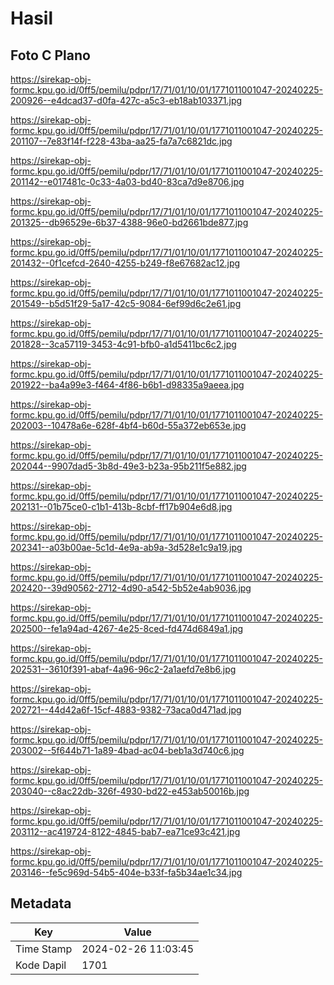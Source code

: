 # Hasil

## Foto C Plano

https://sirekap-obj-formc.kpu.go.id/0ff5/pemilu/pdpr/17/71/01/10/01/1771011001047-20240225-200926--e4dcad37-d0fa-427c-a5c3-eb18ab103371.jpg

https://sirekap-obj-formc.kpu.go.id/0ff5/pemilu/pdpr/17/71/01/10/01/1771011001047-20240225-201107--7e83f14f-f228-43ba-aa25-fa7a7c6821dc.jpg

https://sirekap-obj-formc.kpu.go.id/0ff5/pemilu/pdpr/17/71/01/10/01/1771011001047-20240225-201142--e017481c-0c33-4a03-bd40-83ca7d9e8706.jpg

https://sirekap-obj-formc.kpu.go.id/0ff5/pemilu/pdpr/17/71/01/10/01/1771011001047-20240225-201325--db96529e-6b37-4388-96e0-bd2661bde877.jpg

https://sirekap-obj-formc.kpu.go.id/0ff5/pemilu/pdpr/17/71/01/10/01/1771011001047-20240225-201432--0f1cefcd-2640-4255-b249-f8e67682ac12.jpg

https://sirekap-obj-formc.kpu.go.id/0ff5/pemilu/pdpr/17/71/01/10/01/1771011001047-20240225-201549--b5d51f29-5a17-42c5-9084-6ef99d6c2e61.jpg

https://sirekap-obj-formc.kpu.go.id/0ff5/pemilu/pdpr/17/71/01/10/01/1771011001047-20240225-201828--3ca57119-3453-4c91-bfb0-a1d5411bc6c2.jpg

https://sirekap-obj-formc.kpu.go.id/0ff5/pemilu/pdpr/17/71/01/10/01/1771011001047-20240225-201922--ba4a99e3-f464-4f86-b6b1-d98335a9aeea.jpg

https://sirekap-obj-formc.kpu.go.id/0ff5/pemilu/pdpr/17/71/01/10/01/1771011001047-20240225-202003--10478a6e-628f-4bf4-b60d-55a372eb653e.jpg

https://sirekap-obj-formc.kpu.go.id/0ff5/pemilu/pdpr/17/71/01/10/01/1771011001047-20240225-202044--9907dad5-3b8d-49e3-b23a-95b211f5e882.jpg

https://sirekap-obj-formc.kpu.go.id/0ff5/pemilu/pdpr/17/71/01/10/01/1771011001047-20240225-202131--01b75ce0-c1b1-413b-8cbf-ff17b904e6d8.jpg

https://sirekap-obj-formc.kpu.go.id/0ff5/pemilu/pdpr/17/71/01/10/01/1771011001047-20240225-202341--a03b00ae-5c1d-4e9a-ab9a-3d528e1c9a19.jpg

https://sirekap-obj-formc.kpu.go.id/0ff5/pemilu/pdpr/17/71/01/10/01/1771011001047-20240225-202420--39d90562-2712-4d90-a542-5b52e4ab9036.jpg

https://sirekap-obj-formc.kpu.go.id/0ff5/pemilu/pdpr/17/71/01/10/01/1771011001047-20240225-202500--fe1a94ad-4267-4e25-8ced-fd474d6849a1.jpg

https://sirekap-obj-formc.kpu.go.id/0ff5/pemilu/pdpr/17/71/01/10/01/1771011001047-20240225-202531--3610f391-abaf-4a96-96c2-2a1aefd7e8b6.jpg

https://sirekap-obj-formc.kpu.go.id/0ff5/pemilu/pdpr/17/71/01/10/01/1771011001047-20240225-202721--44d42a6f-15cf-4883-9382-73aca0d471ad.jpg

https://sirekap-obj-formc.kpu.go.id/0ff5/pemilu/pdpr/17/71/01/10/01/1771011001047-20240225-203002--5f644b71-1a89-4bad-ac04-beb1a3d740c6.jpg

https://sirekap-obj-formc.kpu.go.id/0ff5/pemilu/pdpr/17/71/01/10/01/1771011001047-20240225-203040--c8ac22db-326f-4930-bd22-e453ab50016b.jpg

https://sirekap-obj-formc.kpu.go.id/0ff5/pemilu/pdpr/17/71/01/10/01/1771011001047-20240225-203112--ac419724-8122-4845-bab7-ea71ce93c421.jpg

https://sirekap-obj-formc.kpu.go.id/0ff5/pemilu/pdpr/17/71/01/10/01/1771011001047-20240225-203146--fe5c969d-54b5-404e-b33f-fa5b34ae1c34.jpg


## Metadata

| Key        | Value               |
| ---------- | ------------------- |
| Time Stamp | 2024-02-26 11:03:45 |
| Kode Dapil | 1701                |



